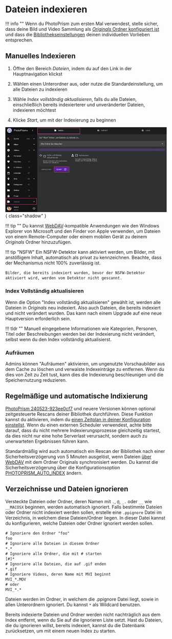 # Dateien indexieren #

!!! info ""
    Wenn du PhotoPrism zum ersten Mal verwendest, stelle sicher, dass deine Bild und Video Sammlung als [*Originals* Ordner konfiguriert ist](https://docs.photoprism.app/getting-started/docker-compose/#photoprismoriginals) und dass die [Bibliothekseinstellungen](../settings/library.md) deinen individuellen Vorlieben entsprechen.    

## Manuelles Indexieren

1. Öffne den Bereich *Dateien*, indem du auf den Link in der Hauptnavigation klickst

2. Wählen einen Unterordner aus, oder nutze die Standardeinstellung, um alle Dateien zu indexieren

3. Wähle *Index vollständig aktualisieren*, falls du alle Dateien, einschließlich bereits indexierterer und unveränderter Dateien, indexieren möchtest

4. Klicke *Start*, um mit der Indexierung zu beginnen


![Screenshot](img/index-german.jpg){ class="shadow" }


!!! tip ""
    Du kannst [WebDAV](webdav.md)-kompatible Anwendungen wie den Windows Explorer von Microsoft und den Finder von Apple verwenden,  um Dateien von einem Remote-Computer oder einem mobilen Gerät zu deinem *Originals* Ordner hinzuzufügen.

!!! tip "NSFW" 
    Ein NSFW-Detektor kann aktiviert werden, um Bilder, mit anstößigem Inhalt, automatisch als privat zu kennzeichnen. 
    Beachte, dass der Mechanismus nicht 100% zuverlässig ist.
    
    Bilder, die bereits indexiert wurden, bevor der NSFW-Detektor aktiviert wird, werden vom Detektor nicht gescannt.

### Index Vollständig aktualisieren ###

Wenn die Option "Index vollständig aktualisieren" gewählt ist, werden alle Dateien in *Originals* neu indexiert. Also auch Dateien, die bereits indexiert und nicht verändert wurden.
Das kann nach einem Upgrade auf eine neue Hauptversion erforderlich sein.

!!! tldr ""
    Manuell eingegebene Informationen wie Kategorien, Personen, Titel oder Beschreibungen werden bei der Indexierung nicht verändert, selbst wenn du den Index vollständig aktualisierst.

### Aufräumen ###
Admins können "Aufräumen" aktivieren, um ungenutzte Vorschaubilder aus dem Cache zu löschen und verwaiste Indexeinträge zu entfernen. Wenn du dies von Zeit zu Zeit tust, kann dies die Indexierung beschleunigen und die Speichernutzung reduzieren.

## Regelmäßige und automatische Indixierung ##

[PhotoPrism 240523-923ee0cf7](https://docs.photoprism.app/release-notes/#may-23-2024) und neuere Versionen können optional zeitgesteuerte Rescans deiner Bibliothek durchführen. Diese Funktion kannst du aktivieren, indem du [einen Zeitplan in deiner Konfiguration einstellst](https://docs.photoprism.app/getting-started/config-options/#indexing). Wenn du einen externen Scheduler verwendest, achte bitte darauf, dass du nicht mehrere Indexierungsprozesse gleichzeitig startest, da dies nicht nur eine hohe Serverlast verursacht, sondern auch zu unerwarteten Ergebnissen führen kann.

Standardmäßig wird auch automatisch ein Rescan der Bibliothek nach einer Sicherheitsverzögerung von 5 Minuten ausgelöst, wenn Dateien [über WebDAV](../sync/webdav.md) mit dem Ordner Originals synchronisiert werden.
Du kannst die Sicherheitsverzögerung über die Konfigurationsoption [PHOTOPRISM_AUTO_INDEX](https://docs.photoprism.app/getting-started/config-options#indexing) ändern.

## Verzeichnisse und Dateien ignorieren ##
Versteckte Dateien oder Ordner, deren Namen mit  `.`, `@`, `_.` oder `__` wie `__MACOSX` beginnen, werden automatisch ignoriert.
Falls bestimmte Dateien oder Ordner nicht indexiert werden sollen, erstelle eine `.ppignore` Datei im Verzeichnis, in welchem diese Dateien/Ordner liegen.
In dieser Datei kannst du konfigurieren, welche Dateien oder Ordner ignoriert werden sollen.

```
# Ignoriere den Ordner "foo"
foo
# Ignoriere alle Dateien in diesem Ordner
*.*
# Ignoriere alle Ordner, die mit # starten
[#]*
# Ignoriere alle Dateien, die auf .gif enden
*.gif
# Ignoriere Videos, deren Name mit MVI beginnt
MVI_*.MOV
# oder
MVI_*.*
```

Dateien werden im Ordner, in welchem die .ppignore Datei liegt, sowie in allen Unterordnern ignoriert. 
Du kannst `*` als Wildcard benutzen.

Bereits indexierte Dateien und Ordner werden nicht nachträglich aus dem Index entfernt, wenn du Sie auf die Ignorieren Liste setzt.
Hast du Dateien, die du ignorieren willst, bereits indexiert, kannst du die Datenbank zurücksetzen, um mit einem neuen Index zu starten.
